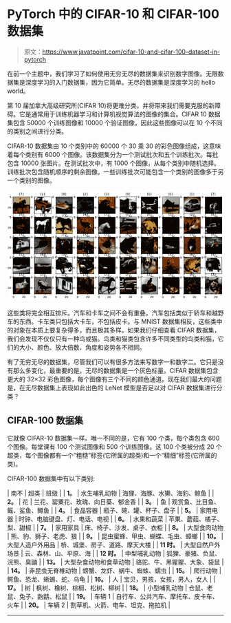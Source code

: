# PyTorch 中的 CIFAR-10 和 CIFAR-100 数据集

> 原文：<https://www.javatpoint.com/cifar-10-and-cifar-100-dataset-in-pytorch>

在前一个主题中，我们学习了如何使用无穷无尽的数据集来识别数字图像。无限数据集是深度学习的入门数据集，因为它简单。无尽的数据集是深度学习的 hello world。

第 10 届加拿大高级研究所(CIFAR 10)将更难分类，并将带来我们需要克服的新障碍。它是通常用于训练机器学习和计算机视觉算法的图像的集合。CIFAR 10 数据集包含 50000 个训练图像和 10000 个验证图像，因此这些图像可以在 10 个不同的类别之间进行分类。

CIFAR-10 数据集由 10 个类别中的 60000 个 30 乘 30 的彩色图像组成，这意味着每个类别有 6000 个图像。该数据集分为一个测试批次和五个训练批次。每批包含 10000 张图片。在测试批次中，有 1000 个图像，从每个类别中随机选择。训练批次包含随机顺序的剩余图像。一些训练批次可能包含一个类别的图像多于另一个类别的图像。

![CIFAR-10 and CIFAR-100 Dataset in PyTorch](img/2dc7dc41f9139f332075f53fc50480d5.png)

这些类将完全相互排斥。汽车和卡车之间不会有重叠。汽车包括类似于轿车和越野车的东西。卡车类只包括大卡车，不包括皮卡。与 MNIST 数据集相反，这些类中的对象在本质上要复杂得多，而且极其多样。如果我们仔细查看 CIFAR 数据集，我们会发现不仅仅只有一种鸟或猫。鸟类和猫类包含许多不同类型的鸟类和猫，它们的大小、颜色、放大倍数、角度和姿势各不相同。

有了无穷无尽的数据集，尽管我们可以有很多方法来写数字一和数字二。它只是没有那么多变化，最重要的是，无尽的数据集是一个灰色标量。CIFAR 数据集包含更大的 32×32 彩色图像，每个图像有三个不同的颜色通道。现在我们最大的问题是，在无尽数据集上表现如此出色的 LeNet 模型是否足以对 CIFAR 数据集进行分类？

## CIFAR-100 数据集

它就像 CIFAR-10 数据集一样。唯一不同的是，它有 100 个类，每个类包含 600 个图像。每堂课有 100 个测试图像和 500 个训练图像。这 100 个类被分成 20 个超类，每个图像都有一个“粗糙”标签(它所属的超类)和一个“精细”标签(它所属的类)。

CIFAR-100 数据集中有以下类别:

| 南不 | 超类 | 班级 |
| **1。** | 水生哺乳动物 | 海狸、海豚、水獭、海豹、鲸鱼 |
| **2。** | 花 | 兰花、罂粟花、玫瑰、向日葵、郁金香 |
| **3。** | 鱼 | 观赏鱼、比目鱼、鳐、鲨鱼、鳟鱼 |
| **4。** | 食品容器 | 瓶子、碗、罐、杯子、盘子 |
| **5。** | 家用电器 | 时钟、电脑键盘、灯、电话、电视 |
| **6。** | 水果和蔬菜 | 苹果、蘑菇、橘子、梨、甜椒 |
| **7。** | 家用家具 | 床、椅子、沙发、桌子、衣柜 |
| **8。** | 大型食肉动物 | 熊、豹、狮子、老虎、狼 |
| **9。** | 昆虫蜜蜂、甲虫、蝴蝶、毛虫、蟑螂 |
| **10。** | 大型人造户外用品 | 桥、城堡、房子、道路、摩天大楼 |
| **11 时。** | 大型自然户外场景 | 云、森林、山、平原、海 |
| **12 时。** | 中型哺乳动物 | 狐狸、豪猪、负鼠、浣熊、臭鼬 |
| **13。** | 大型杂食动物和食草动物 | 骆驼、牛、黑猩猩、大象、袋鼠 |
| **14。** | 非昆虫无脊椎动物 | 螃蟹、龙虾、蜗牛、蜘蛛、蠕虫 |
| **15。** | 爬行动物 | 鳄鱼、恐龙、蜥蜴、蛇、乌龟 |
| **16。** | 人 | 宝贝，男孩，女孩，男人，女人 |
| **17。** | 树 | 枫树、橡树、棕榈、松树、柳树 |
| **18。** | 小型哺乳动物 | 仓鼠、老鼠、兔子、鼩鼱、松鼠 |
| **19。** | 车辆 1 | 自行车、公共汽车、摩托车、皮卡车、火车 |
| **20。** | 车辆 2 | 割草机、火箭、电车、坦克、拖拉机 |

* * *